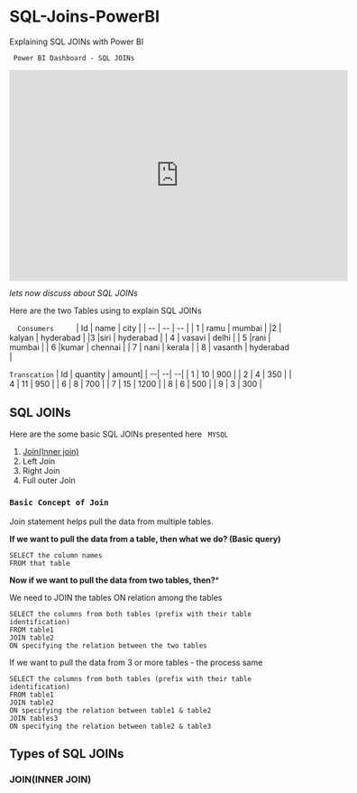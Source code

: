 # SQL-Joins-PowerBI
Explaining SQL JOINs with Power BI 

` Power BI Dashboard - SQL JOINs`
<iframe width="600" height="373.5"
 src="https://app.powerbi.com/view?r=eyJrIjoiZmY5YjM1NzItMjhiOC00NTc1LWE1ODUtMGM5ZmM1NmJhNjUwIiwidCI6ImU5ZjMyNWZkLTkzMjYtNDJjNi1iNGNjLTBlZmJhNWQ4OTE3OCJ9&pageName=ReportSection" frameborder="0" allowFullScreen="true">
</iframe>

*lets now discuss about SQL JOINs*

Here are the two Tables using to explain SQL JOINs
<br/> 

`   Consumers      `
| Id	| name	| city |
| -- | -- | -- |
| 1	| ramu |	mumbai |
|2 |	kalyan |	hyderabad |
|3	|siri	| hyderabad |
| 4	| vasavi	| delhi |
| 5	|rani	| mumbai |
| 6	|kumar	| chennai |
| 7 |	nani |	kerala |
| 8	| vasanth |	hyderabad |
<br/> 

   `Transcation`
| Id | quantity | amount|
| --| --| --|
| 1 | 10 | 900 |
| 2 | 4 | 350 |
| 4 | 11 | 950 |
| 6 | 8 | 700 |
| 7 | 15 | 1200 |
| 8 | 6 | 500 |
| 9 | 3 | 300 |


## SQL JOINs

Here are the some basic SQL JOINs presented here ` MYSQL`
1. [Join(Inner join)](#Inner-Join)
2. Left Join 
3. Right Join 
4. Full outer Join 

### `Basic Concept of Join`

Join statement helps pull the data from multiple tables.

**If we want to pull the data from a table, then what we do?  (Basic query)**

```
SELECT the column names
FROM that table
```
**Now if we want to pull the data from two tables, then?***

We need to JOIN the tables ON relation among the tables

``` 
SELECT the columns from both tables (prefix with their table identification)
FROM table1
JOIN table2
ON specifying the relation between the two tables 
```

If we want to pull the data from 3 or more tables - the process same
```
SELECT the columns from both tables (prefix with their table identification)
FROM table1
JOIN table2
ON specifying the relation between table1 & table2
JOIN tables3
ON specifying the relation between table2 & table3
```

## Types of SQL JOINs

### JOIN(INNER JOIN)


